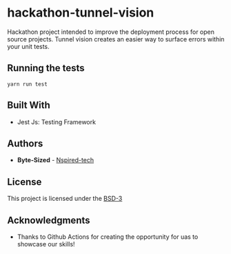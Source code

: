 # hackathon-tunnel-vision

Hackathon project intended to improve the deployment process for open source projects. Tunnel vision creates an easier way to surface errors within your unit tests.

## Running the tests

```
yarn run test
```


## Built With

  - Jest Js: Testing Framework 


## Authors

  - **Byte-Sized** -  [Nspired-tech](https://github.com/nspired-tech)


## License

This project is licensed under the [BSD-3](LICENSE.md)


## Acknowledgments

  - Thanks to Github Actions for creating the opportunity for uas to showcase our skills!
